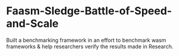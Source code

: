 # Faasm-Sledge-Battle-of-Speed-and-Scale
Built a benchmarking framework in an effort to benchmark wasm frameworks &amp; help researchers verify the results made in Research.
